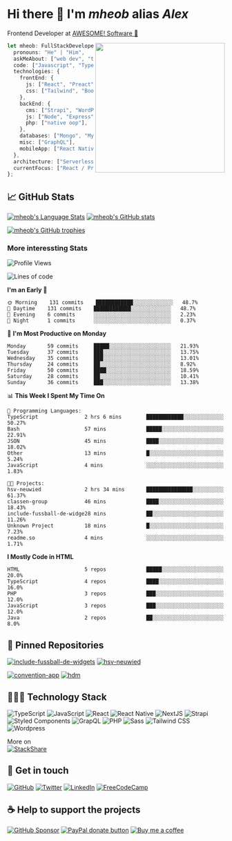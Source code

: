 # Hi there 👋 I'm _mheob_ alias _Alex_

Frontend Developer at [AWESOME! Software 🚀](https://awesome-software.de/)

<img align='right' src="https://media.giphy.com/media/M9gbBd9nbDrOTu1Mqx/giphy.gif" width="300">

```ts
let mheob: FullStackDeveloper = {
  pronouns: "He" | "Him",
  askMeAbout: ["web dev", "tech", "soccer", "open source"],
  code: ["Javascript", "Typescript", "PHP"],
  technologies: {
    frontEnd: {
      js: ["React", "Preact", "NextJS"],
      css: ["Tailwind", "Bootstrap", "Styled-Components"],
    },
    backEnd: {
      cms: ["Strapi", "WordPress", "Craft CMS"],
      js: ["Node", "Express"],
      php: ["native oop"],
    },
    databases: ["Mongo", "MySql", "SQLite"],
    misc: ["GraphQL"],
    mobileApp: ["React Native"],
  },
  architecture: ["Serverless", "PWA", "SPA"],
  currentFocus: ["React / Preact", "open source"],
};
```

## 📈 GitHub Stats

[![mheob's Language Stats](https://github-readme-stats.vercel.app/api/top-langs/?username=mheob&langs_count=3&hide=c%23,css,html,java,inno%20setup,shell&theme=nord)](https://github.com/mheob)
[![mheob's GitHub stats](https://github-readme-stats.vercel.app/api?username=mheob&show_icons=true&include_all_commits=true&line_height=27&theme=nord)](https://github.com/mheob)

[![mheob's GitHub trophies](https://github-profile-trophy.vercel.app/?username=mheob&theme=nord)](https://github.com/mheob)

### More interessting Stats

<!--START_SECTION:waka-->
![Profile Views](http://img.shields.io/badge/Profile%20Views-67-blue)

![Lines of code](https://img.shields.io/badge/From%20Hello%20World%20I%27ve%20Written-444135%20lines%20of%20code-blue)

**I'm an Early 🐤** 

```text
🌞 Morning    131 commits    ████████████░░░░░░░░░░░░░   48.7% 
🌆 Daytime    131 commits    ████████████░░░░░░░░░░░░░   48.7% 
🌃 Evening    6 commits      ░░░░░░░░░░░░░░░░░░░░░░░░░   2.23% 
🌙 Night      1 commits      ░░░░░░░░░░░░░░░░░░░░░░░░░   0.37%

```
📅 **I'm Most Productive on Monday** 

```text
Monday       59 commits     █████░░░░░░░░░░░░░░░░░░░░   21.93% 
Tuesday      37 commits     ███░░░░░░░░░░░░░░░░░░░░░░   13.75% 
Wednesday    35 commits     ███░░░░░░░░░░░░░░░░░░░░░░   13.01% 
Thursday     24 commits     ██░░░░░░░░░░░░░░░░░░░░░░░   8.92% 
Friday       50 commits     ████░░░░░░░░░░░░░░░░░░░░░   18.59% 
Saturday     28 commits     ██░░░░░░░░░░░░░░░░░░░░░░░   10.41% 
Sunday       36 commits     ███░░░░░░░░░░░░░░░░░░░░░░   13.38%

```


📊 **This Week I Spent My Time On** 

```text
💬 Programming Languages: 
TypeScript               2 hrs 6 mins        ████████████░░░░░░░░░░░░░   50.27% 
Bash                     57 mins             █████░░░░░░░░░░░░░░░░░░░░   22.91% 
JSON                     45 mins             ████░░░░░░░░░░░░░░░░░░░░░   18.02% 
Other                    13 mins             █░░░░░░░░░░░░░░░░░░░░░░░░   5.24% 
JavaScript               4 mins              ░░░░░░░░░░░░░░░░░░░░░░░░░   1.83%

🐱‍💻 Projects: 
hsv-neuwied              2 hrs 34 mins       ███████████████░░░░░░░░░░   61.37% 
classen-group            46 mins             ████░░░░░░░░░░░░░░░░░░░░░   18.43% 
include-fussball-de-widge28 mins             ██░░░░░░░░░░░░░░░░░░░░░░░   11.26% 
Unknown Project          18 mins             █░░░░░░░░░░░░░░░░░░░░░░░░   7.23% 
readme.so                4 mins              ░░░░░░░░░░░░░░░░░░░░░░░░░   1.71%

```

**I Mostly Code in HTML** 

```text
HTML                     5 repos             █████░░░░░░░░░░░░░░░░░░░░   20.0% 
TypeScript               4 repos             ████░░░░░░░░░░░░░░░░░░░░░   16.0% 
PHP                      3 repos             ███░░░░░░░░░░░░░░░░░░░░░░   12.0% 
JavaScript               3 repos             ███░░░░░░░░░░░░░░░░░░░░░░   12.0% 
Java                     2 repos             ██░░░░░░░░░░░░░░░░░░░░░░░   8.0%

```



<!--END_SECTION:waka-->

## 📌 Pinned Repositories

[![include-fussball-de-widgets](https://github-readme-stats.vercel.app/api/pin/?username=mheob&repo=include-fussball-de-widgets&theme=nord)](https://github.com/mheob/include-fussball-de-widgets)
[![hsv-neuwied](https://github-readme-stats.vercel.app/api/pin/?username=mheob&repo=hsv-neuwied&theme=nord)](https://github.com/mheob/hsv-neuwied)

[![convention-app](https://github-readme-stats.vercel.app/api/pin/?username=100herz&repo=convention-app&theme=nord)](https://github.com/100herz/convention-app)
[![hdm](https://github-readme-stats.vercel.app/api/pin/?username=100herz&repo=hdm&theme=nord)](https://github.com/100herz/hdm)

## 🧑🏽‍💻 Technology Stack

![TypeScript](https://img.shields.io/badge/TypeScript-007ACC.svg?&style=for-the-badge&logo=typescript&logoColor=white)
![JavaScript](https://img.shields.io/badge/JavaScript-F7DF1E.svg?&style=for-the-badge&logo=javascript&logoColor=black)
![React](https://img.shields.io/badge/React-20232a.svg?&style=for-the-badge&logo=react&logoColor=%2361DAFB)
![React Native](https://img.shields.io/badge/React_Native-20232a.svg?&style=for-the-badge&logo=react&logoColor=%2361DAFB)
![NextJS](https://img.shields.io/badge/NextJs-000000?style=for-the-badge&logo=next.js&logoColor=white)
![Strapi](https://img.shields.io/badge/Strapi-2f2e8b?style=for-the-badge&logo=strapi&logoColor=white)
![Styled Components](https://img.shields.io/badge/Styled_Components-db7093?style=for-the-badge&logo=styled-components&logoColor=white)
![GrapQL](https://img.shields.io/badge/GrapQL-e10098?style=for-the-badge&logo=graphql&logoColor=white)
![PHP](https://img.shields.io/badge/php-777BB4.svg?&style=for-the-badge&logo=php&logoColor=white)
![Sass](https://img.shields.io/badge/sass-CC6699.svg?&style=for-the-badge&logo=sass&logoColor=white)
![Tailwind CSS](https://img.shields.io/badge/tailwindcss-38B2AC.svg?&style=for-the-badge&logo=tailwind-css&logoColor=white)
![Wordpress](https://img.shields.io/badge/Wordpress-21759b?style=for-the-badge&logo=wordpress&logoColor=white)

More on\
[![StackShare](https://img.shields.io/badge/StackShare-008ff9.svg?style=for-the-badge&logo=stackshare&logoColor=white)](https://stackshare.io/mheob/general)

## 💬 Get in touch

[![GitHub](https://img.shields.io/badge/github-100000.svg?&style=for-the-badge&logo=github&logoColor=white)](https://github.com/mheob)
[![Twitter](https://img.shields.io/badge/twitter-1da1f2.svg?&style=for-the-badge&logo=twitter&logoColor=white)](https://twitter.com/mheob_a)
[![LinkedIn](https://img.shields.io/badge/LinkedIn-0077b5.svg?style=for-the-badge&logo=linkedin&logoColor=white)](https://www.linkedin.com/in/itsb)
[![FreeCodeCamp](https://img.shields.io/badge/FreeCodeCamp-0a0b23.svg?style=for-the-badge&logo=freecodecamp&logoColor=white)](https://www.freecodecamp.org/mheob)

## ☕️ Help to support the projects

[![GitHub Sponsor](https://img.shields.io/badge/Sponsor-%23100000.svg?&style=for-the-badge&logo=github&logoColor=white)](https://github.com/sponsors/mheob)
[![PayPal donate button](https://img.shields.io/badge/paypal-%2300457C.svg?&style=for-the-badge&logo=paypal&logoColor=white)](https://www.paypal.me/mheob)
[![Buy me a coffee](https://img.shields.io/badge/Buy%20me%20a%20coffee-ff813f.svg?style=for-the-badge&logo=buy%20me%20a%20coffee&logoColor=white)](https://www.buymeacoffee.com/mheob)
